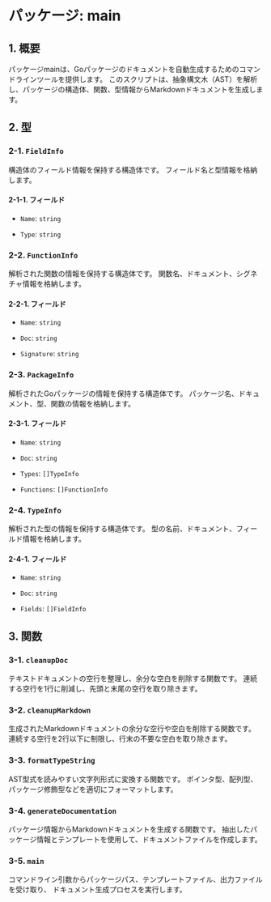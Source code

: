 # パッケージ: main

## 1. 概要

パッケージmainは、Goパッケージのドキュメントを自動生成するためのコマンドラインツールを提供します。
このスクリプトは、抽象構文木（AST）を解析し、パッケージの構造体、関数、型情報からMarkdownドキュメントを生成します。

## 2. 型

### 2-1. `FieldInfo`

構造体のフィールド情報を保持する構造体です。
フィールド名と型情報を格納します。

#### 2-1-1. フィールド

- `Name`: `string`

- `Type`: `string`

### 2-2. `FunctionInfo`

解析された関数の情報を保持する構造体です。
関数名、ドキュメント、シグネチャ情報を格納します。

#### 2-2-1. フィールド

- `Name`: `string`

- `Doc`: `string`

- `Signature`: `string`

### 2-3. `PackageInfo`

解析されたGoパッケージの情報を保持する構造体です。
パッケージ名、ドキュメント、型、関数の情報を格納します。

#### 2-3-1. フィールド

- `Name`: `string`

- `Doc`: `string`

- `Types`: `[]TypeInfo`

- `Functions`: `[]FunctionInfo`

### 2-4. `TypeInfo`

解析された型の情報を保持する構造体です。
型の名前、ドキュメント、フィールド情報を格納します。

#### 2-4-1. フィールド

- `Name`: `string`

- `Doc`: `string`

- `Fields`: `[]FieldInfo`

## 3. 関数

### 3-1. `cleanupDoc`

テキストドキュメントの空行を整理し、余分な空白を削除する関数です。
連続する空行を1行に削減し、先頭と末尾の空行を取り除きます。

### 3-2. `cleanupMarkdown`

生成されたMarkdownドキュメントの余分な空行や空白を削除する関数です。
連続する空行を2行以下に制限し、行末の不要な空白を取り除きます。

### 3-3. `formatTypeString`

AST型式を読みやすい文字列形式に変換する関数です。
ポインタ型、配列型、パッケージ修飾型などを適切にフォーマットします。

### 3-4. `generateDocumentation`

パッケージ情報からMarkdownドキュメントを生成する関数です。
抽出したパッケージ情報とテンプレートを使用して、ドキュメントファイルを作成します。

### 3-5. `main`

コマンドライン引数からパッケージパス、テンプレートファイル、出力ファイルを受け取り、
ドキュメント生成プロセスを実行します。
